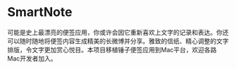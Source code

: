 # SmartNote
可能是史上最漂亮的便签应用，你或许会因它重新喜欢上文字的记录和表达。你还可以随时随地将便签内容生成精美的长微博并分享。雅致的信纸、精心调整的文字排版，令文字更加赏心悦目。本项目移植锤子便签应用到Mac平台，欢迎各路Mac开发者加入。
